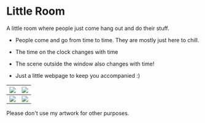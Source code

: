 # Little Room

A little room where people just come hang out and do their stuff.

* People come and go from time to time. They are mostly just here to chill.
* The time on the clock changes with time
* The scene outside the window also changes with time!

* Just a little webpage to keep you accompanied :)



![](https://imgur.com/bNJkG89.png) | ![](https://imgur.com/UejXFGc.png)
:-------------------------:|:-------------------------:
![](https://imgur.com/ouMDMdV.png) | ![](https://imgur.com/0NAIcBv.png)


Please don't use my artwork for other purposes.
